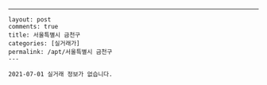---
    layout: post
    comments: true
    title: 서울특별시 금천구
    categories: [실거래가]
    permalink: /apt/서울특별시 금천구
    ---

    2021-07-01 실거래 정보가 없습니다.

    